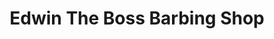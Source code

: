 ---
title: "Edwin The Boss Barbing Shop"
url: /ganta/edwin-the-boss-barbing-shop/
shop: hairdresser
---